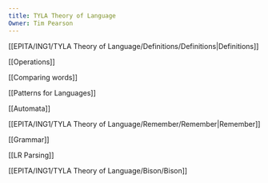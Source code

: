```yaml
---
title: TYLA Theory of Language
Owner: Tim Pearson
---
```

[[EPITA/ING1/TYLA Theory of Language/Definitions/Definitions|Definitions]]

[[Operations]]

[[Comparing words]]

[[Patterns for Languages]]

[[Automata]]

[[EPITA/ING1/TYLA Theory of Language/Remember/Remember|Remember]]

[[Grammar]]

[[LR Parsing]]

[[EPITA/ING1/TYLA Theory of Language/Bison/Bison]]

